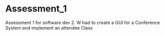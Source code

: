 # Assessment_1
Assessment 1 for software dev 2. W had to create a GUI for a Conference System and implement an attendee Class
